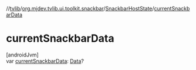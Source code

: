 //[tvlib](../../../index.md)/[org.mjdev.tvlib.ui.toolkit.snackbar](../index.md)/[SnackbarHostState](index.md)/[currentSnackbarData](current-snackbar-data.md)

# currentSnackbarData

[androidJvm]\
var [currentSnackbarData](current-snackbar-data.md): [Data](../-data/index.md)?
